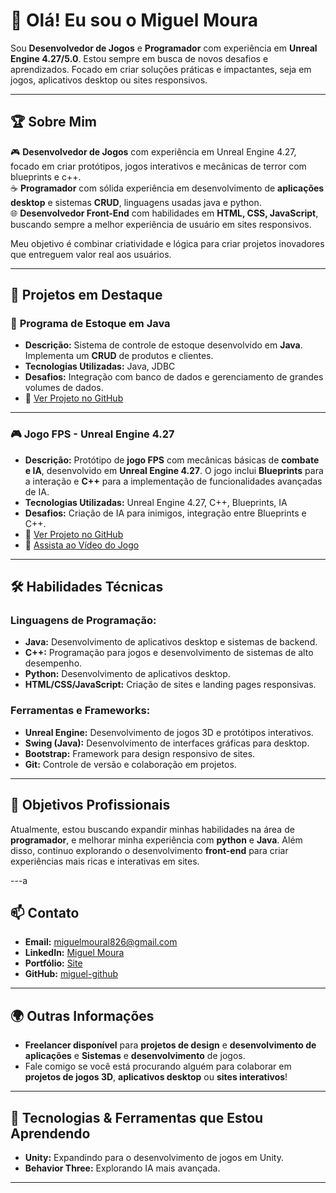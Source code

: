 # 👋 Olá! Eu sou o Miguel Moura

Sou **Desenvolvedor de Jogos** e **Programador** com experiência em **Unreal Engine 4.27/5.0**. Estou sempre em busca de novos desafios e aprendizados. Focado em criar soluções práticas e impactantes, seja em jogos, aplicativos desktop ou sites responsivos.

---

## 🏆 **Sobre Mim**

🎮 **Desenvolvedor de Jogos** com experiência em Unreal Engine 4.27, focado em criar protótipos, jogos interativos e mecânicas de terror com blueprints e c++.  
☕ **Programador** com sólida experiência em desenvolvimento de **aplicações desktop** e sistemas **CRUD**, linguagens usadas java e python.  
🌐 **Desenvolvedor Front-End** com habilidades em **HTML, CSS, JavaScript**, buscando sempre a melhor experiência de usuário em sites responsivos.

Meu objetivo é combinar criatividade e lógica para criar projetos inovadores que entreguem valor real aos usuários.

---

## 💼 **Projetos em Destaque**

### 🧮 **Programa de Estoque em Java**
- **Descrição:** Sistema de controle de estoque desenvolvido em **Java**. Implementa um **CRUD** de produtos e clientes.
- **Tecnologias Utilizadas:** Java, JDBC
- **Desafios:** Integração com banco de dados e gerenciamento de grandes volumes de dados.
- 🔗 [Ver Projeto no GitHub](https://github.com/miguelpzks/Controle-de-Estoque)

---

### 🎮 **Jogo FPS - Unreal Engine 4.27**
- **Descrição:** Protótipo de **jogo FPS** com mecânicas básicas de **combate e IA**, desenvolvido em **Unreal Engine 4.27**. O jogo inclui **Blueprints** para a interação e **C++** para a implementação de funcionalidades avançadas de IA.
- **Tecnologias Utilizadas:** Unreal Engine 4.27, C++, Blueprints, IA
- **Desafios:** Criação de IA para inimigos, integração entre Blueprints e C++.
- 🔗 [Ver Projeto no GitHub](#)
- 🎥 [Assista ao Vídeo do Jogo](#)

---

## 🛠 **Habilidades Técnicas**

### **Linguagens de Programação:**
- **Java:** Desenvolvimento de aplicativos desktop e sistemas de backend.
- **C++:** Programação para jogos e desenvolvimento de sistemas de alto desempenho.
- **Python:** Desenvolvimento de aplicativos desktop. 
- **HTML/CSS/JavaScript:** Criação de sites e landing pages responsivas.
  
### **Ferramentas e Frameworks:**
- **Unreal Engine:** Desenvolvimento de jogos 3D e protótipos interativos.
- **Swing (Java):** Desenvolvimento de interfaces gráficas para desktop.
- **Bootstrap:** Framework para design responsivo de sites.
- **Git:** Controle de versão e colaboração em projetos.

---

## 🎯 **Objetivos Profissionais**
Atualmente, estou buscando expandir minhas habilidades na área de **programador**, e melhorar minha experiência com **python** e **Java**. Além disso, continuo explorando o desenvolvimento **front-end** para criar experiências mais ricas e interativas em sites.

---a

## 📫 **Contato**

- **Email:** [miguelmoural826@gmail.com](miguelmoural826@gmail.com)
- **LinkedIn:** [Miguel Moura](https://www.linkedin.com/in/miguel-moura-24b043266/)
- **Portfólio:** [Site](https://portfolio-git-main-miguels-projects-d32e9263.vercel.app/)
- **GitHub:** [miguel-github](https://github.com/miguelpzks)

---

## 🌍 **Outras Informações**
- **Freelancer disponível** para **projetos de design** e **desenvolvimento de aplicações** e **Sistemas** e **desenvolvimento** de jogos.
- Fale comigo se você está procurando alguém para colaborar em **projetos de jogos 3D**, **aplicativos desktop** ou **sites interativos**!

---

## 🚀 **Tecnologias & Ferramentas que Estou Aprendendo**
- **Unity:** Expandindo para o desenvolvimento de jogos em Unity.
- **Behavior Three:** Explorando IA mais avançada.

---


